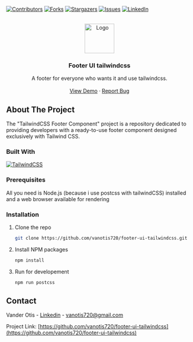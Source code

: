 [![Contributors][contributors-shield]][contributors-url]
[![Forks][forks-shield]][forks-url]
[![Stargazers][stars-shield]][stars-url]
[![Issues][issues-shield]][issues-url]
[![LinkedIn][linkedin-shield]][linkedin-url]

<!-- PROJECT LOGO -->
<br />
<div align="center">
  <a href="https://github.com/vanotis720/footer-ui-tailwindcss">
    <img src="https://avatars.githubusercontent.com/u/51024128?v=4" alt="Logo" width="80" height="80">
  </a>

<h3 align="center">Footer UI tailwindcss</h3>

  <p align="center">
     A footer for everyone who wants it and use tailwindcss.
    <br />
    <br />
    <a href="https://vanotis720.github.io/footer-ui-tailwindcss/">View Demo</a>
    ·
    <a href="https://github.com/vanotis720/footer-ui-tailwindcss/issues">Report Bug</a>
  </p>
</div>

<!-- ABOUT THE PROJECT -->

## About The Project

The "TailwindCSS Footer Component" project is a repository dedicated to providing developers with a ready-to-use footer component designed exclusively with Tailwind CSS.

### Built With

[![TailwindCSS][TailwindCSS]][Tailwindcss-url]

### Prerequisites

All you need is Node.js (because i use postcss with tailwindCSS) installed and a web browser available for rendering

### Installation

1. Clone the repo
   ```sh
   git clone https://github.com/vanotis720/footer-ui-tailwindcss.git
   ```
2. Install NPM packages
   ```sh
   npm install
   ```
3. Run for developement
   ```sh
   npm run postcss
   ```

<!-- CONTACT -->

## Contact

Vander Otis - [Linkedin](https://www.linkedin.com/in/vancodes/) -
vanotis720@gmail.com

Project Link: [https://github.com/vanotis720/footer-ui-tailwindcss](https://github.com/vanotis720/footer-ui-tailwindcss)

<!-- MARKDOWN LINKS & IMAGES -->
<!-- https://www.markdownguide.org/basic-syntax/#reference-style-links -->

[contributors-shield]: https://img.shields.io/github/contributors/vanotis720/footer-ui-tailwindcss.svg?style=for-the-badge
[contributors-url]: https://github.com/vanotis720/footer-ui-tailwindcss/graphs/contributors
[forks-shield]: https://img.shields.io/github/forks/vanotis720/footer-ui-tailwindcss.svg?style=for-the-badge
[forks-url]: https://github.com/vanotis720/footer-ui-tailwindcss/network/members
[stars-shield]: https://img.shields.io/github/stars/vanotis720/footer-ui-tailwindcss.svg?style=for-the-badge
[stars-url]: https://github.com/vanotis720/footer-ui-tailwindcss/stargazers
[issues-shield]: https://img.shields.io/github/issues/vanotis720/footer-ui-tailwindcss.svg?style=for-the-badge
[issues-url]: https://github.com/vanotis720/footer-ui-tailwindcss/issues
[license-shield]: https://img.shields.io/github/license/vanotis720/footer-ui-tailwindcss.svg?style=for-the-badge
[license-url]: https://github.com/vanotis720/footer-ui-tailwindcss/blob/master/LICENSE.txt
[linkedin-shield]: https://img.shields.io/badge/-LinkedIn-black.svg?style=for-the-badge&logo=linkedin&colorB=555
[linkedin-url]: https://www.linkedin.com/in/vancodes/
[product-screenshot]: images/screenshot.png
[Next.js]: https://img.shields.io/badge/next.js-000000?style=for-the-badge&logo=nextdotjs&logoColor=white
[Next-url]: https://nextjs.org/
[React.js]: https://img.shields.io/badge/React-20232A?style=for-the-badge&logo=react&logoColor=61DAFB
[React-url]: https://reactjs.org/
[TailwindCSS]: https://img.shields.io/badge/Tailwind_CSS-blueviolet.svg?style=for-the-badge&logo=tailwind-css
[Tailwindcss-url]: https://tailwindcss.com/
[Vite]: https://img.shields.io/badge/Vite-646CFF.svg?style=for-the-badge&logo=vite
[vite-url]: https://vitejs.dev/
[Vue.js]: https://img.shields.io/badge/Vue.js-35495E?style=for-the-badge&logo=vuedotjs&logoColor=4FC08D
[Vue-url]: https://vuejs.org/
[Angular.io]: https://img.shields.io/badge/Angular-DD0031?style=for-the-badge&logo=angular&logoColor=white
[Angular-url]: https://angular.io/
[Svelte.dev]: https://img.shields.io/badge/Svelte-4A4A55?style=for-the-badge&logo=svelte&logoColor=FF3E00
[Svelte-url]: https://svelte.dev/
[Laravel.com]: https://img.shields.io/badge/Laravel-FF2D20?style=for-the-badge&logo=laravel&logoColor=white
[Laravel-url]: https://laravel.com
[Bootstrap.com]: https://img.shields.io/badge/Bootstrap-563D7C?style=for-the-badge&logo=bootstrap&logoColor=white
[Bootstrap-url]: https://getbootstrap.com
[JQuery.com]: https://img.shields.io/badge/jQuery-0769AD?style=for-the-badge&logo=jquery&logoColor=white
[JQuery-url]: https://jquery.com
